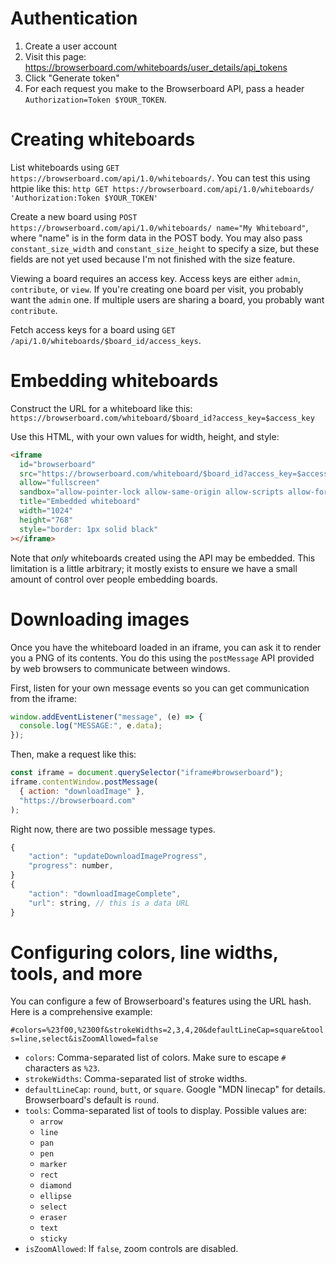 # Authentication

1. Create a user account
2. Visit this page: https://browserboard.com/whiteboards/user_details/api_tokens
3. Click "Generate token"
4. For each request you make to the Browserboard API, pass a header `Authorization=Token $YOUR_TOKEN`.

# Creating whiteboards

List whiteboards using `GET https://browserboard.com/api/1.0/whiteboards/`. You can test this using httpie like this: `http GET https://browserboard.com/api/1.0/whiteboards/ 'Authorization:Token $YOUR_TOKEN'`

Create a new board using `POST https://browserboard.com/api/1.0/whiteboards/ name="My Whiteboard"`, where "name" is in the form data in the POST body. You may also pass `constant_size_width` and `constant_size_height` to specify a size, but these fields are not yet used because I'm not finished with the size feature.

Viewing a board requires an access key. Access keys are either `admin`, `contribute`, or `view`. If you're creating one board per visit, you probably want the `admin` one. If multiple users are sharing a board, you probably want `contribute`.

Fetch access keys for a board using `GET /api/1.0/whiteboards/$board_id/access_keys`.

# Embedding whiteboards

Construct the URL for a whiteboard like this: `https://browserboard.com/whiteboard/$board_id?access_key=$access_key`

Use this HTML, with your own values for width, height, and style:

```html
<iframe
  id="browserboard"
  src="https://browserboard.com/whiteboard/$board_id?access_key=$access_key"
  allow="fullscreen"
  sandbox="allow-pointer-lock allow-same-origin allow-scripts allow-forms"
  title="Embedded whiteboard"
  width="1024"
  height="768"
  style="border: 1px solid black"
></iframe>
```

Note that _only_ whiteboards created using the API may be embedded. This limitation is a little arbitrary; it mostly exists to ensure we have a small amount of control over people embedding boards.

# Downloading images

Once you have the whiteboard loaded in an iframe, you can ask it to render you a PNG of its contents. You do this using the `postMessage` API provided by web browsers to communicate between windows.

First, listen for your own message events so you can get communication from the iframe:

```js
window.addEventListener("message", (e) => {
  console.log("MESSAGE:", e.data);
});
```

Then, make a request like this:

```js
const iframe = document.querySelector("iframe#browserboard");
iframe.contentWindow.postMessage(
  { action: "downloadImage" },
  "https://browserboard.com"
);
```

Right now, there are two possible message types.

```js
{
    "action": "updateDownloadImageProgress",
    "progress": number,
}
{
    "action": "downloadImageComplete",
    "url": string, // this is a data URL
}
```

# Configuring colors, line widths, tools, and more

You can configure a few of Browserboard's features using the URL hash. Here is a comprehensive example:

`#colors=%23f00,%2300f&strokeWidths=2,3,4,20&defaultLineCap=square&tools=line,select&isZoomAllowed=false`

- `colors`: Comma-separated list of colors. Make sure to escape `#` characters as `%23`.
- `strokeWidths`: Comma-separated list of stroke widths.
- `defaultLineCap`: `round`, `butt`, or `square`. Google "MDN linecap" for details. Browserboard's default is `round`.
- `tools`: Comma-separated list of tools to display. Possible values are:
  - `arrow`
  - `line`
  - `pan`
  - `pen`
  - `marker`
  - `rect`
  - `diamond`
  - `ellipse`
  - `select`
  - `eraser`
  - `text`
  - `sticky`
- `isZoomAllowed`: If `false`, zoom controls are disabled.
